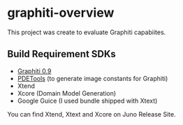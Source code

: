 graphiti-overview
=================

This project was create to evaluate Graphiti capabiites.

## Build Requirement SDKs
* [Graphiti 0.9](http://www.eclipse.org/graphiti/download.php)
* [PDETools](https://github.com/jeeeyul/pde-tools) (to generate image constants for Graphiti)
* Xtend
* Xcore (Domain Model Generation)
* Google Guice (I used bundle shipped with Xtext)


You can find Xtend, Xtext and Xcore on Juno Release Site.